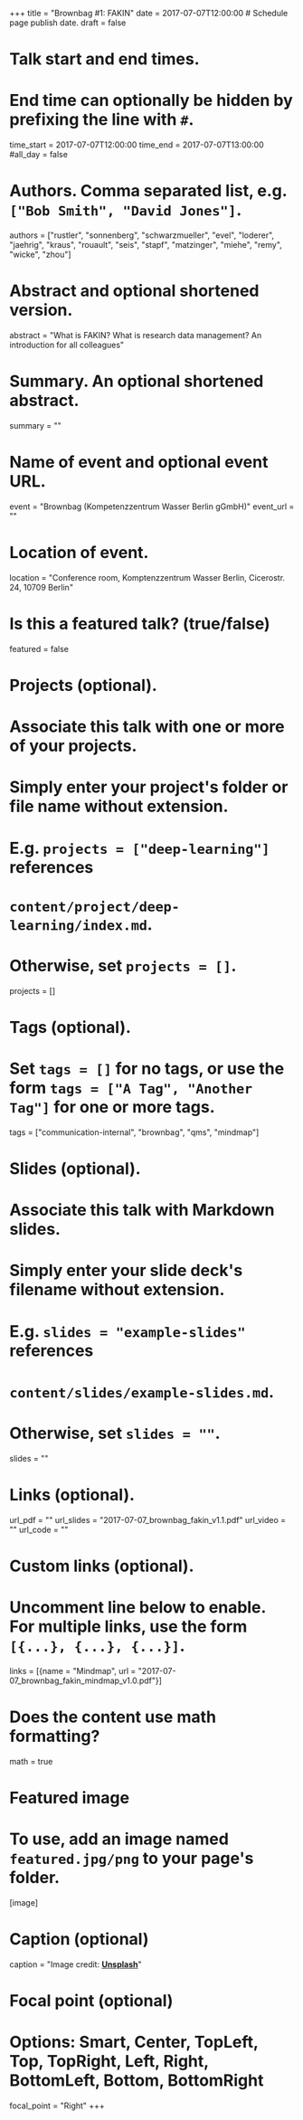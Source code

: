 +++
title = "Brownbag #1: FAKIN"
date = 2017-07-07T12:00:00  # Schedule page publish date.
draft = false

# Talk start and end times.
#   End time can optionally be hidden by prefixing the line with `#`.
time_start = 2017-07-07T12:00:00
time_end = 2017-07-07T13:00:00
#all_day = false

# Authors. Comma separated list, e.g. `["Bob Smith", "David Jones"]`.
authors = ["rustler", "sonnenberg", "schwarzmueller", "evel", "loderer", 
"jaehrig", "kraus", "rouault", "seis", "stapf", "matzinger", "miehe", "remy", 
"wicke", "zhou"]

# Abstract and optional shortened version.
abstract = "What is FAKIN? What is research data management? An introduction for all colleagues"

# Summary. An optional shortened abstract.
summary = ""

# Name of event and optional event URL.
event = "Brownbag (Kompetenzzentrum Wasser Berlin gGmbH)"
event_url = ""

# Location of event.
location = "Conference room, Komptenzzentrum Wasser Berlin, Cicerostr. 24, 10709 Berlin"

# Is this a featured talk? (true/false)
featured = false

# Projects (optional).
#   Associate this talk with one or more of your projects.
#   Simply enter your project's folder or file name without extension.
#   E.g. `projects = ["deep-learning"]` references 
#   `content/project/deep-learning/index.md`.
#   Otherwise, set `projects = []`.
projects = []

# Tags (optional).
#   Set `tags = []` for no tags, or use the form `tags = ["A Tag", "Another Tag"]` for one or more tags.
tags = ["communication-internal", "brownbag", "qms", "mindmap"]

# Slides (optional).
#   Associate this talk with Markdown slides.
#   Simply enter your slide deck's filename without extension.
#   E.g. `slides = "example-slides"` references 
#   `content/slides/example-slides.md`.
#   Otherwise, set `slides = ""`.
slides = ""

# Links (optional).
url_pdf = ""
url_slides = "2017-07-07_brownbag_fakin_v1.1.pdf"
url_video = ""
url_code = ""

# Custom links (optional).
#   Uncomment line below to enable. For multiple links, use the form `[{...}, {...}, {...}]`.
links = [{name = "Mindmap", url = "2017-07-07_brownbag_fakin_mindmap_v1.0.pdf"}]


# Does the content use math formatting?
math = true

# Featured image
# To use, add an image named `featured.jpg/png` to your page's folder. 
[image]
  # Caption (optional)
  caption = "Image credit: [**Unsplash**](https://unsplash.com/photos/bzdhc5b3Bxs)"

  # Focal point (optional)
  # Options: Smart, Center, TopLeft, Top, TopRight, Left, Right, BottomLeft, Bottom, BottomRight
  focal_point = "Right"
+++


